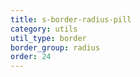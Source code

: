 ```yaml
---
title: s-border-radius-pill
category: utils
util_type: border
border_group: radius
order: 24
---
```

<span class="s-border-radius-pill"></span>
